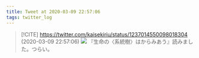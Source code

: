 ```yaml
---
title: Tweet at 2020-03-09 22:57:06
tags: twitter_log
---
```


> [!CITE] https://twitter.com/kaisekiriu/status/1237014550098018304 (2020-03-09 22:57:06)
> ![](https://twitter.com/kaisekiriu/status/1237014550098018304)
> 『生命の〈系統樹〉はからみあう』読みました。つらい。
